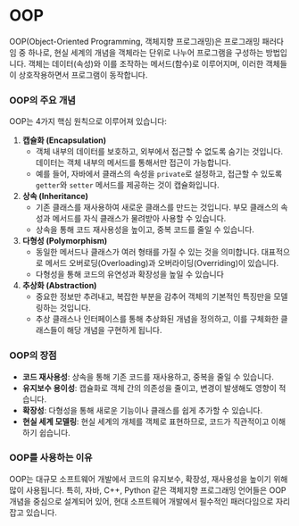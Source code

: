 # OOP

OOP(Object-Oriented Programming, 객체지향 프로그래밍)은 프로그래밍 패러다임 중 하나로, 현실 세계의 개념을 객체라는 단위로 나누어 프로그램을 구성하는 방법입니다. 객체는 데이터(속성)와 이를 조작하는 메서드(함수)로 이루어지며, 이러한 객체들이 상호작용하면서 프로그램이 동작합니다.

### OOP의 주요 개념

OOP는 4가지 핵심 원칙으로 이루어져 있습니다:

1. **캡슐화 (Encapsulation)**
    - 객체 내부의 데이터를 보호하고, 외부에서 접근할 수 없도록 숨기는 것입니다. 데이터는 객체 내부의 메서드를 통해서만 접근이 가능합니다.
    - 예를 들어, 자바에서 클래스의 속성을 `private`로 설정하고, 접근할 수 있도록 `getter`와 `setter` 메서드를 제공하는 것이 캡슐화입니다.
2. **상속 (Inheritance)**
    - 기존 클래스를 재사용하여 새로운 클래스를 만드는 것입니다. 부모 클래스의 속성과 메서드를 자식 클래스가 물려받아 사용할 수 있습니다.
    - 상속을 통해 코드 재사용성을 높이고, 중복 코드를 줄일 수 있습니다.
3. **다형성 (Polymorphism)**
    - 동일한 메서드나 클래스가 여러 형태를 가질 수 있는 것을 의미합니다. 대표적으로 메서드 오버로딩(Overloading)과 오버라이딩(Overriding)이 있습니다.
    - 다형성을 통해 코드의 유연성과 확장성을 높일 수 있습니다
4. **추상화 (Abstraction)**
    - 중요한 정보만 추려내고, 복잡한 부분을 감추어 객체의 기본적인 특징만을 모델링하는 것입니다.
    - 추상 클래스나 인터페이스를 통해 추상화된 개념을 정의하고, 이를 구체화한 클래스들이 해당 개념을 구현하게 됩니다.

### OOP의 장점

- **코드 재사용성**: 상속을 통해 기존 코드를 재사용하고, 중복을 줄일 수 있습니다.
- **유지보수 용이성**: 캡슐화로 객체 간의 의존성을 줄이고, 변경이 발생해도 영향이 적습니다.
- **확장성**: 다형성을 통해 새로운 기능이나 클래스를 쉽게 추가할 수 있습니다.
- **현실 세계 모델링**: 현실 세계의 개체를 객체로 표현하므로, 코드가 직관적이고 이해하기 쉽습니다.

### OOP를 사용하는 이유

OOP는 대규모 소프트웨어 개발에서 코드의 유지보수, 확장성, 재사용성을 높이기 위해 많이 사용됩니다. 특히, 자바, C++, Python 같은 객체지향 프로그래밍 언어들은 OOP 개념을 중심으로 설계되어 있어, 현대 소프트웨어 개발에서 필수적인 패러다임으로 자리 잡고 있습니다.